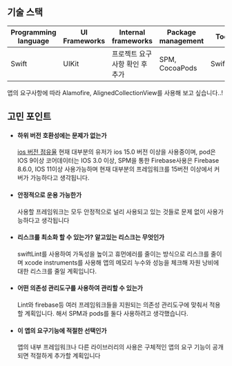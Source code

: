 
## 기술 스택
|Programming language|UI Frameworks|Internal frameworks|Package management|Tools|Database|Architecture
|------|---|---|---|---|---|---|
|Swift|UIKit|프로젝트 요구사항 확인 후 추가|SPM, CocoaPods|SwiftLint|CoreData, Firebase|MVVM|

앱의 요구사항에 따라 Alamofire, AlignedCollectionView를 사용해 보고 싶습니다..!

## 고민 포인트
- #### 하위 버전 호환성에는 문제가 없는가
    [ios 버전 점유율](https://gs.statcounter.com/ios-version-market-share/mobile-tablet/south-korea/#monthly-202112-202212)
    현재 대부분의 유저가 ios 15.0 버전 이상을 사용중이며,
    pod은 IOS 9이상
    코어데이터는 IOS 3.0 이상,
    SPM을 통한 Firebase사용은 Firebase 8.6.0, IOS 11이상 사용가능하며
    현재 대부분의 프레임워크를 15버전 이상에서 커버가 가능하다고 생각됩니다.

- #### 안정적으로 운용 가능한가
    사용할 프레임워크는 모두 안정적으로 널리 사용되고 있는 것들로 문제 없이 사용가능하다고 생각됩니다
 
- #### 리스크를 최소화 할 수 있는가? 알고있는 리스크는 무엇인가
    swiftLint를 사용하여 가독성을 높이고 휴먼에러를 줄이는 방식으로 리스크를 줄이며 xcode instruments를 사용해 앱의 메모리 누수와 성능을 체크해 자원 낭비에 대한 리스크를 줄일 계획입니다.

- #### 어떤 의존성 관리도구를 사용하여 관리할 수 있는가
    Lint와 firebase등 여러 프레임워크들을 지원되는 의존성 관리도구에 맞춰서 적용할 계획입니다. 해서 SPM과 pods를 둘다 사용하려고 생각했습니다.

- #### 이 앱의 요구기능에 적절한 선택인가
    앱의 내부 프레임워크나 다른 라이브러리의 사용은 구체적인 앱의 요구 기능이 공개되면 적절하게 추가할 계획입니다
